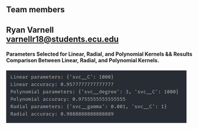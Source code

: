 ## Team members
Ryan Varnell\
[varnellr18@students.ecu.edu](mailto:varnellr18@students.ecu.edu)
---
#### Parameters Selected for Linear, Radial, and Polynomial Kernels && Results Comparison Between Linear, Radial, and Polynomial Kernels.
![](assets/results.png)